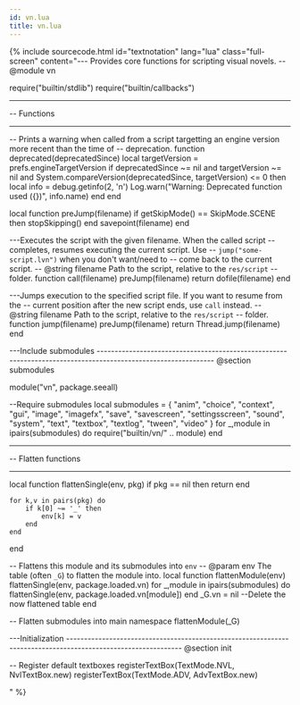 ```yaml
---
id: vn.lua
title: vn.lua
---
```


<!--excerpt-->

{% include sourcecode.html id="textnotation" lang="lua" class="full-screen" content="--- Provides core functions for scripting visual novels.
--  @module vn

require(\"builtin/stdlib\")
require(\"builtin/callbacks\")

-- ----------------------------------------------------------------------------
--  Functions
-- ----------------------------------------------------------------------------

-- Prints a warning when called from a script targetting an engine version more recent than the time of
-- deprecation.
function deprecated(deprecatedSince)
    local targetVersion = prefs.engineTargetVersion
    if deprecatedSince ~= nil and targetVersion ~= nil
            and System.compareVersion(deprecatedSince, targetVersion) <= 0
    then
        local info = debug.getinfo(2, 'n')
        Log.warn(\"Warning: Deprecated function used (&#123;})\", info.name)
    end
end

local function preJump(filename)
    if getSkipMode() == SkipMode.SCENE then
        stopSkipping()
    end
    savepoint(filename)
end

---Executes the script with the given filename. When the called script
-- completes, resumes executing the current script. Use
-- <code>jump(\"some-script.lvn\")</code> when you don't want/need to
-- come back to the current script.
-- @string filename Path to the script, relative to the <code>res/script</code>
--         folder.
function call(filename)
    preJump(filename)
    return dofile(filename)
end


---Jumps execution to the specified script file. If you want to resume from the
-- current position after the new script ends, use <code>call</code> instead.
-- @string filename Path to the script, relative to the <code>res/script</code>
--         folder.
function jump(filename)
    preJump(filename)
    return Thread.jump(filename)
end

---Include submodules
-------------------------------------------------------------------------------------------------------------- @section submodules

module(\"vn\", package.seeall)

--Require submodules
local submodules = &#123;
    \"anim\",
    \"choice\",
    \"context\",
    \"gui\",
    \"image\",
    \"imagefx\",
    \"save\",
    \"savescreen\",
    \"settingsscreen\",
    \"sound\",
    \"system\",
    \"text\",
    \"textbox\",
    \"textlog\",
    \"tween\",
    \"video\"
}
for _,module in ipairs(submodules) do
    require(\"builtin/vn/\" .. module)
end

-- ----------------------------------------------------------------------------
--  Flatten functions
-- ----------------------------------------------------------------------------

local function flattenSingle(env, pkg)
    if pkg == nil then
        return
    end

    for k,v in pairs(pkg) do
        if k[0] ~= '_' then
            env[k] = v
        end
    end
end

-- Flattens this module and its submodules into <code>env</code>
-- @param env The table (often <code>_G</code>) to flatten the module into.
local function flattenModule(env)    
    flattenSingle(env, package.loaded.vn)
    for _,module in ipairs(submodules) do
        flattenSingle(env, package.loaded.vn[module])
    end
    _G.vn = nil --Delete the now flattened table
end

-- Flatten submodules into main namespace
flattenModule(_G)

---Initialization
-------------------------------------------------------------------------------------------------------------- @section init

-- Register default textboxes
registerTextBox(TextMode.NVL, NvlTextBox.new)
registerTextBox(TextMode.ADV, AdvTextBox.new)

" %}
                